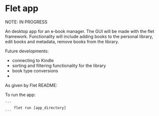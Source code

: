 # Flet app

NOTE:   IN PROGRESS

An desktop app for an e-book manager. The GUI will be made with the flet framework.
Functionality will include adding books to the personal library, edit books and metadata, remove books from the 
library.

Future developments:

- connecting to Kindle
- sorting and filtering functionality for the library
- book type conversions
-

As given by Flet README:

To run the app:

    ```
        flet run [app_directory]
    ```
